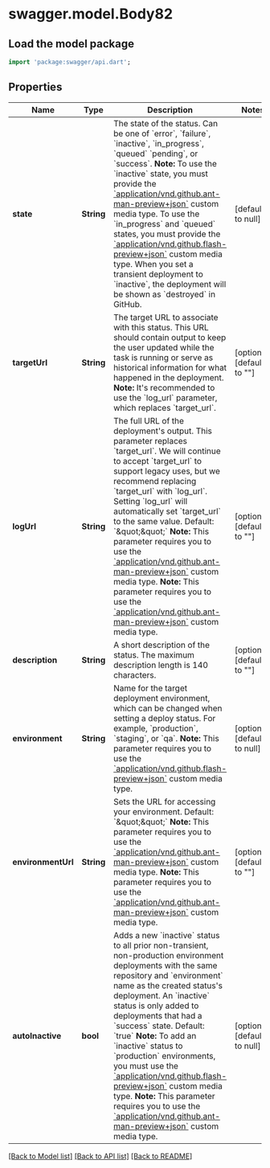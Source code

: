 # swagger.model.Body82

## Load the model package
```dart
import 'package:swagger/api.dart';
```

## Properties
Name | Type | Description | Notes
------------ | ------------- | ------------- | -------------
**state** | **String** | The state of the status. Can be one of &#x60;error&#x60;, &#x60;failure&#x60;, &#x60;inactive&#x60;, &#x60;in_progress&#x60;, &#x60;queued&#x60; &#x60;pending&#x60;, or &#x60;success&#x60;. **Note:** To use the &#x60;inactive&#x60; state, you must provide the [&#x60;application/vnd.github.ant-man-preview+json&#x60;](https://developer.github.com/v3/previews/#enhanced-deployments) custom media type. To use the &#x60;in_progress&#x60; and &#x60;queued&#x60; states, you must provide the [&#x60;application/vnd.github.flash-preview+json&#x60;](https://developer.github.com/v3/previews/#deployment-statuses) custom media type. When you set a transient deployment to &#x60;inactive&#x60;, the deployment will be shown as &#x60;destroyed&#x60; in GitHub. | [default to null]
**targetUrl** | **String** | The target URL to associate with this status. This URL should contain output to keep the user updated while the task is running or serve as historical information for what happened in the deployment. **Note:** It&#x27;s recommended to use the &#x60;log_url&#x60; parameter, which replaces &#x60;target_url&#x60;. | [optional] [default to &quot;&quot;]
**logUrl** | **String** | The full URL of the deployment&#x27;s output. This parameter replaces &#x60;target_url&#x60;. We will continue to accept &#x60;target_url&#x60; to support legacy uses, but we recommend replacing &#x60;target_url&#x60; with &#x60;log_url&#x60;. Setting &#x60;log_url&#x60; will automatically set &#x60;target_url&#x60; to the same value. Default: &#x60;\&quot;\&quot;&#x60;   **Note:** This parameter requires you to use the [&#x60;application/vnd.github.ant-man-preview+json&#x60;](https://developer.github.com/v3/previews/#enhanced-deployments) custom media type. **Note:** This parameter requires you to use the [&#x60;application/vnd.github.ant-man-preview+json&#x60;](https://developer.github.com/v3/previews/#enhanced-deployments) custom media type. | [optional] [default to &quot;&quot;]
**description** | **String** | A short description of the status. The maximum description length is 140 characters. | [optional] [default to &quot;&quot;]
**environment** | **String** | Name for the target deployment environment, which can be changed when setting a deploy status. For example, &#x60;production&#x60;, &#x60;staging&#x60;, or &#x60;qa&#x60;. **Note:** This parameter requires you to use the [&#x60;application/vnd.github.flash-preview+json&#x60;](https://developer.github.com/v3/previews/#deployment-statuses) custom media type. | [optional] [default to null]
**environmentUrl** | **String** | Sets the URL for accessing your environment. Default: &#x60;\&quot;\&quot;&#x60;   **Note:** This parameter requires you to use the [&#x60;application/vnd.github.ant-man-preview+json&#x60;](https://developer.github.com/v3/previews/#enhanced-deployments) custom media type. **Note:** This parameter requires you to use the [&#x60;application/vnd.github.ant-man-preview+json&#x60;](https://developer.github.com/v3/previews/#enhanced-deployments) custom media type. | [optional] [default to &quot;&quot;]
**autoInactive** | **bool** | Adds a new &#x60;inactive&#x60; status to all prior non-transient, non-production environment deployments with the same repository and &#x60;environment&#x60; name as the created status&#x27;s deployment. An &#x60;inactive&#x60; status is only added to deployments that had a &#x60;success&#x60; state. Default: &#x60;true&#x60;   **Note:** To add an &#x60;inactive&#x60; status to &#x60;production&#x60; environments, you must use the [&#x60;application/vnd.github.flash-preview+json&#x60;](https://developer.github.com/v3/previews/#deployment-statuses) custom media type.   **Note:** This parameter requires you to use the [&#x60;application/vnd.github.ant-man-preview+json&#x60;](https://developer.github.com/v3/previews/#enhanced-deployments) custom media type. | [optional] [default to null]

[[Back to Model list]](../README.md#documentation-for-models) [[Back to API list]](../README.md#documentation-for-api-endpoints) [[Back to README]](../README.md)

